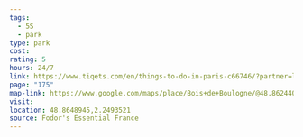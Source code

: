 ```yaml
---
tags:
  - 5S
  - park
type: park
cost: 
rating: 5
hours: 24/7
link: https://www.tiqets.com/en/things-to-do-in-paris-c66746/?partner=la_ville_de_paris-162747
page: "175"
map-link: https://www.google.com/maps/place/Bois+de+Boulogne/@48.8624402,2.172955,13z/data=!4m6!3m5!1s0x47e67ada5b5ac9db:0x4e579c1149864c2e!8m2!3d48.8624402!4d2.2491727!16zL20vMDNxOWpx?entry=ttu&g_ep=EgoyMDI0MDgyOC4wIKXMDSoASAFQAw%3D%3D
visit: 
location: 48.8648945,2.2493521
source: Fodor's Essential France
---
```

